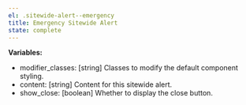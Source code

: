 ```yaml
---
el: .sitewide-alert--emergency
title: Emergency Sitewide Alert
state: complete
---
```


__Variables:__
* modifier_classes: [string] Classes to modify the default component styling.
* content: [string] Content for this sitewide alert.
* show_close: [boolean] Whether to display the close button.
